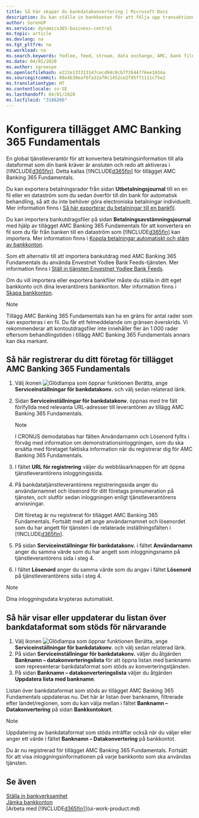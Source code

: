 ```yaml
---
title: Så här skapar du bankdatakonvertering | Microsoft Docs
description: Du kan ställa in bankkonton för att följa upp transaktioner och importera eller exportera bankfeeder, till exempel Yodlee.
author: SorenGP
ms.service: dynamics365-business-central
ms.topic: article
ms.devlang: na
ms.tgt_pltfrm: na
ms.workload: na
ms.search.keywords: Yodlee, feed, stream, data exchange, AMC, bank file import, bank file export, re-export, bank transfer, AMC, AMC Banking 365 Fundamentals extension, funds transfer
ms.date: 04/01/2020
ms.author: sgroespe
ms.openlocfilehash: e222e133313147cecd94c8cb7f2644776ee1034a
ms.sourcegitcommit: 88e4b30eaf6fa32af0c1452ce2f85ff1111c75e2
ms.translationtype: HT
ms.contentlocale: sv-SE
ms.lasthandoff: 04/01/2020
ms.locfileid: "3186266"
---
```

# <a name="set-up-the-amc-banking-365-fundamentals-extension"></a>Konfigurera tillägget AMC Banking 365 Fundamentals
En global tjänstleverantör för att konvertera betalningsinformation till alla dataformat som din bank kräver är ansluten och redo att aktiveras i [!INCLUDE[d365fin](includes/d365fin_md.md)]. Detta kallas [!INCLUDE[d365fin](includes/d365fin_md.md)] för tillägget AMC Banking 365 Fundamentals.

Du kan exportera betalningsrader från sidan **Utbetalningsjournal** till en en fil eller en dataström som du sedan överför till din bank för automatisk behandling, så att du inte behöver göra electroniska betalningar individuellt. Mer information finns i [Så här exporterar du betalningar till en bankfil](finance-make-payments-with-bank-data-conversion-service-or-sepa-credit-transfer.md#exporting-payments-to-a-bank-file).

Du kan importera bankutdragsfiler på sidan **Betalningsavstämningsjournal** med hjälp av tillägget AMC Banking 365 Fundamentals för att konvertera en fil som du får från banken till en dataström som [!INCLUDE[d365fin](includes/d365fin_md.md)] kan importera. Mer information finns i [Koppla betalningar automatiskt och stäm av bankkonton](receivables-apply-payments-auto-reconcile-bank-accounts.md).

Som ett alternativ till att importera bankutdrag med AMC Banking 365 Fundamentals du använda Envestnet Yodlee Bank Feeds-tjänsten. Mer information finns i [Ställ in tjänsten Envestnet Yodlee Bank Feeds](bank-how-setup-bank-statement-service.md).

Om du vill importera eller exportera bankfiler måste du ställa in ditt eget bankkonto och dina leverantörers bankkonton. Mer information finns i [Skapa bankkonton](bank-how-setup-bank-accounts.md).

> [!NOTE]  
> Tillägg AMC Banking 365 Fundamentals kan ha en gräns för antal rader som kan exporteras i en fil. Du får ett felmeddelande om gränsen överskrids. Vi rekommenderar att kontoutdragsfiler inte innehåller fler än 1 000 rader eftersom behandlingstiden i tillägg AMC Banking 365 Fundamentals annars kan öka markant.

## <a name="to-sign-your-company-up-for-the-amc-banking-365-fundamentals-extension"></a>Så här registrerar du ditt företag för tillägget AMC Banking 365 Fundamentals
1. Välj ikonen ![Glödlampa som öppnar funktionen Berätta](media/ui-search/search_small.png "Berätta vad du vill göra"), ange **Serviceinställningar för bankdatakonv.** och välj sedan relaterad länk.  
2. Sidan **Serviceinställningar för bankdatakonv.** öppnas med tre fält förifyllda med relevanta URL-adresser till leverantören av tillägg AMC Banking 365 Fundamentals.

    > [!NOTE]  
    >   I CRONUS demodatabas har fälten Användarnamn och Lösenord fyllts i förväg med information om demonstrationsinloggningen, som du ska ersätta med företaget faktiska information när du registrerar dig för AMC Banking 365 Fundamentals.
3. I fältet **URL för registrering** väljer du webbläsarknappen för att öppna tjänstleverantörens inloggningssida.  
4. På bankdatatjänstleverantörens registreringssida anger du användarnamnet och lösenord för ditt företags prenumeration på tjänsten, och slutför sedan inloggningen enligt tjänstleverantörens anvisningar.

    Ditt företag är nu registrerat för tillägget AMC Banking 365 Fundamentals. Fortsätt med att ange användarnamnet och lösenordet som du har angett för tjänsten i de relaterade inställningsfälten i [!INCLUDE[d365fin](includes/d365fin_md.md)].

5. På sidan **Serviceinställningar för bankdatakonv.** i fältet **Användarnamn** anger du samma värde som du har angett som inloggningsnamn på tjänstleverantörens sida i steg 4.
6. I fältet **Lösenord** anger du samma värde som du angav i fältet **Lösenord** på tjänstleverantörens sida i steg 4.

> [!NOTE]  
> Dina inloggningsdata krypteras automatiskt.

## <a name="to-view-or-update-the-list-of-currently-supported-bank-data-formats"></a>Så här visar eller uppdaterar du listan över bankdataformat som stöds för närvarande
1. Välj ikonen ![Glödlampa som öppnar funktionen Berätta](media/ui-search/search_small.png "Berätta vad du vill göra"), ange **Serviceinställningar för bankdatakonv.** och välj sedan relaterad länk.
2. På sidan **Serviceinställningar för bankdatakonv.** väljer du åtgärden **Banknamn – datakonverteringslista** för att öppna listan med banknamn som representerar bankdataformat som stöds av konverteringstjänsten.
3. På sidan **Banknamn – datakonverteringslista** väljer du åtgärden **Uppdatera lista med banknamn**.

Listan över bankdataformat som stöds av tillägget AMC Banking 365 Fundamentals uppdateras nu. Det här är listan över banknamn, filtrerade efter landet/regionen, som du kan välja mellan i fältet **Banknamn – Datakonvertering** på sidan **Bankkontokort**.

> [!NOTE]  
>   Uppdatering av bankdataformat som stöds inträffar också när du väljer eller anger ett värde i fältet **Banknamn – Datakonvertering** på bankkontot.

Du är nu registrerad för tillägget AMC Banking 365 Fundamentals. Fortsätt för att visa inloggningsinformationen på varje bankkonto som ska användas tjänsten.

## <a name="see-also"></a>Se även
[Ställa in bankverksamhet](bank-setup-banking.md)  
[Jämka bankkonton](bank-manage-bank-accounts.md)  
[Arbeta med [!INCLUDE[d365fin](includes/d365fin_md.md)]](ui-work-product.md)
